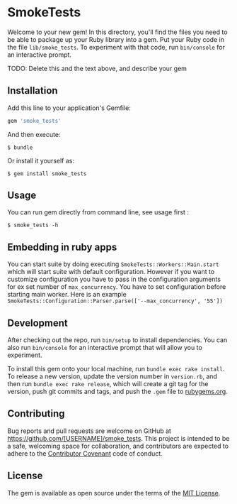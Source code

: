 # SmokeTests

Welcome to your new gem! In this directory, you'll find the files you need to be able to package up your Ruby library into a gem. Put your Ruby code in the file `lib/smoke_tests`. To experiment with that code, run `bin/console` for an interactive prompt.

TODO: Delete this and the text above, and describe your gem

## Installation

Add this line to your application's Gemfile:

```ruby
gem 'smoke_tests'
```

And then execute:

    $ bundle

Or install it yourself as:

    $ gem install smoke_tests

## Usage

You can run gem directly from command line, see usage first :

    $ smoke_tests -h

## Embedding in ruby apps

You can start suite by doing executing `SmokeTests::Workers::Main.start` which will start suite with default configuration. However if you want to customize
configuration you have to pass in the configuration arguments for ex set number of `max_concurrency`. You have to set configuration before starting main worker. Here is an example `SmokeTests::Configuration::Parser.parse(['--max_concurrency', '55'])`

## Development

After checking out the repo, run `bin/setup` to install dependencies. You can also run `bin/console` for an interactive prompt that will allow you to experiment.

To install this gem onto your local machine, run `bundle exec rake install`. To release a new version, update the version number in `version.rb`, and then run `bundle exec rake release`, which will create a git tag for the version, push git commits and tags, and push the `.gem` file to [rubygems.org](https://rubygems.org).

## Contributing

Bug reports and pull requests are welcome on GitHub at https://github.com/[USERNAME]/smoke_tests. This project is intended to be a safe, welcoming space for collaboration, and contributors are expected to adhere to the [Contributor Covenant](http://contributor-covenant.org) code of conduct.


## License

The gem is available as open source under the terms of the [MIT License](http://opensource.org/licenses/MIT).
